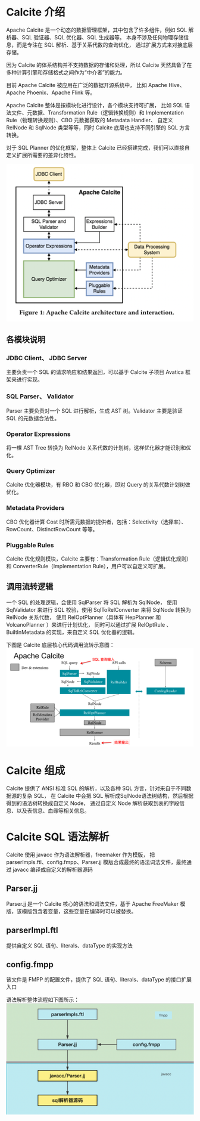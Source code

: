 # Calcite 介绍
Apache Calcite 是一个动态的数据管理框架，其中包含了许多组件，例如 SQL 解析器、SQL 验证器、SQL 优化器、SQL 生成器等。
本身不涉及任何物理存储信息，而是专注在 SQL 解析、基于关系代数的查询优化，
通过扩展方式来对接底层存储。

因为 Calcite 的体系结构并不支持数据的存储和处理，所以 Calcite 天然具备了在多种计算引擎和存储格式之间作为“中介者”的能力。

目前 Apache Calcite 被应用在广泛的数据开源系统中，
比如 Apache Hive、Apache Phoenix、Apache Flink 等。

Apache Calcite 整体是按模块化进行设计，各个模块支持可扩展，
比如 SQL 语法文件、元数据、Transformation Rule（逻辑转换规则）和 
Implementation Rule（物理转换规则）、CBO 元数据获取的 Metadata Handler、
自定义 RelNode 和 SqlNode 类型等等，同时 Calcite 底层也支持不同引擎的 SQL 方言转换。

对于 SQL Planner 的优化框架，整体上 Calcite 已经搭建完成，我们可以直接自定义扩展所需要的差异化特性。

![calcite_info](../../_media/assets/Calcite/about/calcite_info.webp)

## 各模块说明
### JDBC Client、 JDBC Server
主要负责一个 SQL 的请求响应和结果返回，可以基于 Calcite 子项目 Avatica 框架来进行实现。

### SQL Parser、 Validator
Parser 主要负责对一个 SQL 进行解析，生成 AST 树。Validator 主要是验证 SQL 的元数据合法性。

### Operator Expressions
将一棵 AST Tree 转换为 RelNode 关系代数的计划树，这样优化器才能识别和优化。

### Query Optimizer 
Calcite 优化器模块，有 RBO 和 CBO 优化器，即对 Query 的关系代数计划树做优化。

### Metadata Providers
CBO 优化器计算 Cost 时所需元数据的提供者，包括：Selectivity（选择率）、RowCount、DistinctRowCount 等等。

### Pluggable Rules
Calcite 优化规则模块，Calcite 主要有：Transformation Rule（逻辑优化规则）和 ConverterRule（Implementation Rule），用户可以自定义可扩展。

## 调用流转逻辑
一个 SQL 的处理逻辑，会使用 SqlParser  将 SQL 解析为 SqlNode，
使用 SqlValidator 来进行 SQL 校验，使用 SqlToRelConverter 来将 SqlNode 转换为 RelNode 关系代数，
使用 RelOptPlanner（具体有 HepPlanner  和 VolcanoPlanner ）来进行计划优化，
同时可以通过扩展 RelOptRule 、BuiltInMetadata 的实现，来自定义 SQL 优化器的逻辑。

下图是 Calcite 底层核心代码调用流转示意图：
![calcite_sql_run](../../_media/assets/Calcite/about/calcite_sql_run.webp)

# Calcite 组成
Calcite 提供了 ANSI 标准 SQL 的解析，以及各种 SQL 方言，针对来自于不同数据源的复杂 SQL，
在 Calcite 中会把 SQL 解析成SqlNode语法树结构，然后根据得到的语法树转换成自定义 Node，
通过自定义 Node 解析获取到表的字段信息、以及表信息、血缘等相关信息。

# Calcite SQL 语法解析
Calcite 使用 javacc 作为语法解析器，freemaker 作为模版，
把 parserImpls.ftl、config.fmpp、Parser.jj 模版合成最终的语法词法文件，最终通过 javacc 编译成自定义的解析器源码

## Parser.jj
Parser.jj 是一个 Calcite 核心的语法和词法文件，基于 Apache FreeMaker 模版，该模版包含着变量，这些变量在编译时可以被替换。

## parserImpl.ftl
提供自定义 SQL 语句、literals、dataType 的实现方法

## config.fmpp
该文件是 FMPP 的配置文件，提供了 SQL 语句、literals、dataType 的接口扩展入口

语法解析整体流程如下图所示：
![sql_parser](../../_media/assets/Calcite/about/sql_parser.webp)
